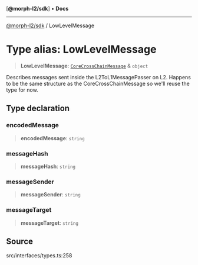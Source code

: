 [**@morph-l2/sdk**] • **Docs**

***

[@morph-l2/sdk](../1-globals.md) / LowLevelMessage

# Type alias: LowLevelMessage

> **LowLevelMessage**: [`CoreCrossChainMessage`](../interfaces/CoreCrossChainMessage.md) & `object`

Describes messages sent inside the L2ToL1MessagePasser on L2. Happens to be the same structure
as the CoreCrossChainMessage so we'll reuse the type for now.

## Type declaration

### encodedMessage

> **encodedMessage**: `string`

### messageHash

> **messageHash**: `string`

### messageSender

> **messageSender**: `string`

### messageTarget

> **messageTarget**: `string`

## Source

src/interfaces/types.ts:258
